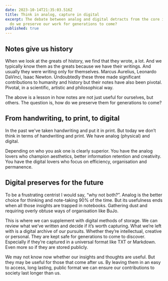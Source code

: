 ```yaml
---
date: 2023-10-14T21:35:03.516Z
title: Think in analog, capture in digital
excerpt: The debate between analog and digital detracts from the core issue. How
  do we preserve our work for generations to come?
published: true
---
```

## Notes give us history
When we look at the greats of history, we find that they wrote, a lot. And we typically know them as the greats because we have their writings. And usually they were writing only for themselves. Marcus Aurelius, Leonardo DaVinci, Isaac Newton. Undoubtedly these three made significant contributions to humanity and history but their notes have also been pivotal. Pivotal, in a scientific, artistic and philosophical way.

The above is a lesson in how notes are not just useful for ourselves, but others. The question is, how do we preserve them for generations to come?

## From handwriting, to print, to digital
In the past we've taken handwriting and put it in print. But today we don’t think in terms of handwriting and print. We have analog (physical) and digital. 

Depending on who you ask one is clearly superior. You have the analog lovers who champion aesthetics, better information retention and creativity. You have the digital lovers who focus on efficiency, organisation and permanence.

## Digital preserves for the future
To be a frustrating centrist I would say, “why not both?”. Analog is the better choice for thinking and note-taking 90% of the time. But its usefulness ends when all those insights are trapped in notebooks. Gathering dust and requiring overly obtuse ways of organisation like BuJo. 

This is where we can supplement with digital methods of storage. We can review what we’ve written and decide if it’s worth capturing. What we’re left with is a digital archive of our pursuits. Whether they’re intellectual, creative or personal. They are kept safe for generations to come to discover. Especially if they’re captured in a universal format like TXT or Markdown. Even more so if they are stored publicly.

We may not know now whether our insights and thoughts are useful. But they may be useful for those that come after us. By leaving them in an easy to access, long lasting, public format we can ensure our contributions to society last longer than us.